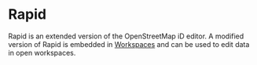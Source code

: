 # Rapid

Rapid is an extended version of the OpenStreetMap iD editor. A modified version of Rapid is embedded in [Workspaces](#workspaces) and can be used to edit data in open workspaces.
